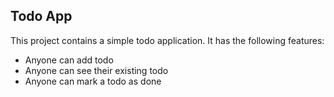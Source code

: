 ## Todo App

This project contains a simple todo application.
It has the following features:
- Anyone can add todo
- Anyone can see their existing todo
- Anyone can mark a todo as done